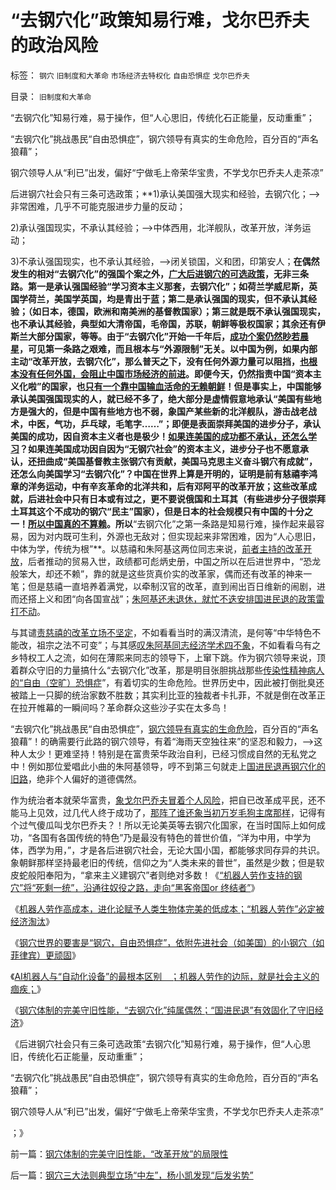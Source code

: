# “去钢穴化”政策知易行难，戈尔巴乔夫的政治风险

标签： `钢穴` `旧制度和大革命` `市场经济去特权化` `自由恐惧症` `戈尔巴乔夫` 

目录： `旧制度和大革命`



“去钢穴化”知易行难，易于操作，但“人心思旧，传统化石正能量，反动重重”；

“去钢穴化”挑战愚民“自由恐惧症”，钢穴领导有真实的生命危险，百分百的“声名狼藉”；

钢穴领导人从“利已”出发，偏好“宁做毛上帝荣华宝贵，不学戈尔巴乔夫人走茶凉”

后进钢穴社会只有三条可选政策；**1)承认美国强大现实和经验，去钢穴化；——>非常困难，几乎不可能克服进步力量的反动；

2)承认强国现实，不承认其经验；——>中体西用，北洋舰队，改革开放，洋务运动；

3)不承认强国现实，也不承认其经验，——>闭关锁国，义和团，印第安人；**在偶然发生的相对“去钢穴化”的强国个案之外，[广大后进钢穴的可选政策](../../../2014/1/4/人类历史上政治最黑暗的20世纪，格申克龙“后发优势”.md)，无非三条路。第一是承认强国经验“学习资本主义那套，去钢穴化”；如荷兰学威尼斯，英国学荷兰，美国学英国，均是青出于蓝；第二是承认强国的现实，但不承认其经验；（如日本，德国，欧洲和南美洲的基督教国家）；第三就是既不承认强国现实，也不承认其经验，典型如大清帝国，毛帝国，苏联，朝鲜等极权国家；其余还有伊斯兰大部分国家，等等。由于“去钢穴化”开始一千年后，[成功个案仍然眇若晨星](../../../2012/3/6/美国不拥有全世界，USA属于全人类.md)，可见第一条路之艰难，而且根本与“外源限制”无关。以中国为例，如果内部主动“改革开放，去钢穴化”，那么普天之下，没有任何外源力量可以阻挡，[也根本没有任何外国，会阻止中国市场经济的前进](http://blog.sina.com.cn/s/blog_5563a64d0102wdvm.html)。即便今天，仍然指责中国“资本主义化啦”的国家，也[只有一个靠中国输血活命的无赖朝鲜](../../../2010/6/24/支持朝鲜得到了什么？失去了什么？多大的代价？.md)！但是事实上，中国能够承认美国强国现实的人，就已经不多了，绝大部分是虚情假意地承认“美国有些地方是强大的，但是中国有些地方也不弱，象国产某些新的北洋舰队，游击战老战术，中医，气功，乒乓球，毛笔字……”；即便是表面崇拜美国的进步分子，承认美国的成功，因自资本主义者也是极少！[如果连美国的成功都不承认，还怎么学习](../../../2011/1/20/富美国买生活品，穷中国买奢侈品.md)？如果连美国成功因自因为“无钢穴社会”的资本主义，进步分子也不愿意承认，还扭曲成“美国基督教主张钢穴有贡献，美国马克思主义奋斗钢穴有成就”，还怎么向美国学习“去钢穴化”？中国在世界上算是开明的，证明是前有慈禧李鸿章的洋务运动，中有辛亥革命的北洋共和，后有邓阿平的改革开放；这些改革成就，后进社会中只有日本或有过之，更不要说俄国和土耳其（有些进步分子很崇拜土耳其这个不成功的钢穴“民主”国家），但是日本的社会规模只有中国的十分之一！[所以中国真的不算赖](../../../2010/3/21/中国的民主要慢慢来！摸着石头过河是真理！.md)。所以**“去钢穴化”之第一条路是知易行难，操作起来最容易，因为对内既可生利，外源也无敌对；但实现起来非常困难，因为“人心思旧，中体为学，传统为根”**。以慈禧和朱阿基这两位同志来说，[前者主持的改革开放](../../../2012/3/24/慈禧太后是最激进的改革家之一.md)，后者推动的贸易入世，政绩都可彪炳史册，中国之所以在后进世界中，“恐龙般笨大，却还不赖”，靠的就是这些货真价实的改革家，偶而还有改革的神来一笔；但是慈禧一直培养着满党，以牵制汉官的改革，直到闹出百日维新的闹剧，进而还搭上义和团“向各国宣战”；[朱阿基还未退休，就忙不迭安排国进民退的政策雷打不动](../../../2011/11/1/《朱镕基讲话实录》的经济史价值和方法论.md)。

与其谴[责慈禧的改革立场不坚定](http://blog.sina.com.cn/s/blog_5563a64d0102v9s5.html)，不如看看当时的满汉清流，是何等“中华特色不能改，祖宗之法不可变”；与其感[叹朱阿基同志经济学术四不象](http://blog.sina.com.cn/s/blog_5563a64d0102v7vj.html)，不如看看乌有之乡特权工人之流，如何在薄熙来同志的领导下，上窜下跳。作为钢穴领导来说，顶着群众守旧的力量搞什么“去钢穴化”改革，那是明目张胆挑战那些[传染性精神病人的“自由（空旷）恐惧症](http://blog.sina.com.cn/s/blog_5563a64d0102wp78.html)”，有着切实的生命危险。世界历史中，因此被打倒批臭还被踏上一只脚的统治家数不胜数；其实利比亚的独裁者卡扎菲，不就是倒在改革正在拉开帷幕的一瞬间吗？革命群众这些沙子实在太多鸟！



“去钢穴化”挑战愚民“自由恐惧症”，[钢穴领导有真实的生命危险](../../../2010/5/14/被屠杀的“开明统治者”比横死的昏君多得多.md)，百分百的“声名狼藉”！的确需要行此路的钢穴领导，有着“海雨天空独往来”的坚忍和毅力，——>这种人太少！更难坚持！特别是在富贵荣华政治自利，已经习惯成自然的无私党之中！例如那位爱唱此小曲的朱阿基领导，哼不到第三句就走上[国进民退再钢穴化的旧路](http://blog.sina.com.cn/s/blog_5563a64d0102v7vj.html)，绝非个人偏好的道德偶然。



作为统治者本就荣华富贵，[象戈尔巴乔夫冒着个人风险](../../../2013/5/27/民粹令政策冷血，革命阻挠民主，及戈尔巴乔夫.md)，把自已改革成平民，还不能马上见效，过几代人终于成功了，[那阵了谁还象当初万岁毛狗主席那样](http://blog.sina.com.cn/s/blog_5563a64d0102vf6r.html)，记得有个过气傻瓜叫戈尔巴乔夫？！所以无论美英等去钢穴化国家，在当时国际上如何成功，“各国有各国传统的特色”乃是最没有特色的普世价值，“洋为中用，中学为体，西学为用，”，才是各后进钢穴社会，无论大国小国，都能够求同存异的共识。象朝鲜那样坚持最老旧的传统，信仰之为“人类未来的普世”，虽然是少数；但是软皮蛇般阳奉阳为，“拿来主义建钢穴”者则绝对多数！《[“机器人劳作支持的钢穴”将“死剩一统”，沿通往奴役之路，走向“黑客帝国or
终结者”](http://blog.sina.com.cn/s/blog_5563a64d0102wqct.html)》

《[机器人劳作高成本，进化论赋予人类生物体完美的低成本；“机器人劳作”必定被经济淘汰](http://%E3%80%8A%E4%B8%AD%E5%8D%8E%E5%B8%9D%E5%9B%BD%E5%8F%A4%E5%9F%83%E5%8F%8A%E7%AD%89%E2%80%9C%E5%81%9C%E6%BB%9E%E8%80%8C%E8%90%BD%E5%90%8E%E2%80%9D%E7%9A%84%E5%8E%9F%E5%9B%A0%EF%BC%9A%E6%AD%BB%E5%89%A9%E4%B8%80%E4%BD%93%E7%9A%84%E5%B8%9D%E5%9B%BD%EF%BC%8C%E5%89%8A%E5%BC%B1%E4%BA%86%E9%92%A2%E7%A9%B4%E9%97%B4%E7%9A%84%E5%9B%9A%E5%BE%92%E6%95%88%E5%BA%94%EF%BC%9B%E3%80%8B/)》

《[钢穴世界的要害是“钢穴，自由恐惧症”，依附先进社会（如美国）的小钢穴（如菲律宾）更顽固](http://blog.sina.com.cn/s/blog_5563a64d0102wqcz.html)》

《[AI机器人与“自动化设备”的最根本区别　；机器人劳作的边际，就是社会主义的痼疾；](http://blog.sina.com.cn/s/blog_5563a64d0102wqd1.html)》

《[钢穴体制的完美守旧性能，“去钢穴化”纯属偶然；“国进民退”有效固化了守旧经济](http://blog.sina.com.cn/s/blog_5563a64d0102wqjz.html)》

《后进钢穴社会只有三条可选政策“去钢穴化”知易行难，易于操作，但“人心思旧，传统化石正能量，反动重重”；

“去钢穴化”挑战愚民“自由恐惧症”，钢穴领导有真实的生命危险，百分百的“声名狼藉”；

钢穴领导人从“利已”出发，偏好“宁做毛上帝荣华宝贵，不学戈尔巴乔夫人走茶凉”

；》

前一篇：[钢穴体制的完美守旧性能，“改革开放”的局限性]()

后一篇：[钢穴三大法则典型立场“中左”，杨小凯发现“后发劣势”]()